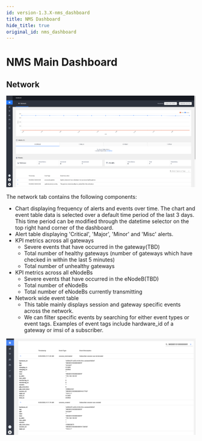 ```yaml
---
id: version-1.3.X-nms_dashboard
title: NMS Dashboard
hide_title: true
original_id: nms_dashboard
---
```

# NMS Main Dashboard

## Network
![lte_dashboard1](../../../../readmes/assets/nms/userguide/lte_dashboard1.png)

The network tab contains the following components:
* Chart displaying frequency of alerts and events over time. The chart and event table data is selected over a default time period of the last 3 days. This time period can be modified through the datetime selector on the top right hand corner of the dashboard.
* Alert table displaying 'Critical', 'Major', 'Minor' and 'Misc' alerts.
* KPI metrics across all gateways
    * Severe events that have occurred in the gateway(TBD)
    * Total number of healthy gateways (number of gateways which have checked in within the last 5 minutes)
    * Total number of unhealthy gateways
* KPI metrics across all eNodeBs
    * Severe events that have occurred in the eNodeB(TBD)
    * Total number of eNodeBs
    * Total number of eNodeBs currently transmitting
* Network wide event table
    * This table mainly displays session and gateway specific events across the network.
    * We can filter specific events by searching for either event types or event tags. Examples of event tags include
    hardware_id of a gateway or imsi of a subscriber.

![imsi_filtering_eventtable](../../../../readmes/assets/nms/userguide/imsi_filtering_eventtable.png)
